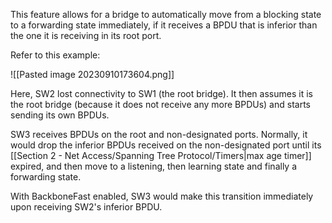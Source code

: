 This feature allows for a bridge to automatically move from a blocking state to a forwarding state immediately, if it receives a BPDU that is inferior than the one it is receiving in its root port.

Refer to this example:

![[Pasted image 20230910173604.png]]

Here, SW2 lost connectivity to SW1 (the root bridge). It then assumes it is the root bridge (because it does not receive any more BPDUs) and starts sending its own BPDUs.

SW3 receives BPDUs on the root and non-designated ports. Normally, it would drop the inferior BPDUs received on the non-designated port until its [[Section 2 - Net Access/Spanning Tree Protocol/Timers|max age timer]] expired, and then move to a listening, then learning state and finally a forwarding state.

With BackboneFast enabled, SW3 would make this transition immediately upon receiving SW2's inferior BPDU.